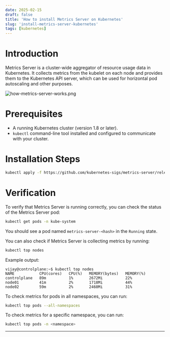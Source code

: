 ```yaml
---
date: 2025-02-15
draft: false
title: 'How to install Metrics Server on Kubernetes'
slug: 'install-metrics-server-kubernetes'
tags: [kubernetes]
---
```


# Introduction

Metrics Server is a cluster-wide aggregator of resource usage data in Kubernetes.
It collects metrics from the kubelet on each node and provides them to the Kubernetes API server, which can be used for horizontal pod autoscaling and other purposes.

![how-metrics-server-works.png](/images/how-metrics-server-works.png)

# Prerequisites
- A running Kubernetes cluster (version 1.8 or later).
- `kubectl` command-line tool installed and configured to communicate with your cluster.

# Installation Steps

```bash
kubectl apply -f https://github.com/kubernetes-sigs/metrics-server/releases/latest/download/components.yaml
```

# Verification

To verify that Metrics Server is running correctly, you can check the status of the Metrics Server pod:

```bash
kubectl get pods -n kube-system
```

You should see a pod named `metrics-server-<hash>` in the `Running` state.

You can also check if Metrics Server is collecting metrics by running:

```bash
kubectl top nodes
```

Example output:

```
vijay@controlplane:~$ kubectl top nodes
NAME           CPU(cores)   CPU(%)   MEMORY(bytes)   MEMORY(%)
controlplane   89m          1%       2672Mi          22%
node01         41m          2%       1718Mi          44%
node02         59m          2%       2460Mi          31%
```

To check metrics for pods in all namespaces, you can run:

```bash
kubectl top pods --all-namespaces
```

To check metrics for a specific namespace, you can run:

```bash
kubectl top pods -n <namespace>
```

---